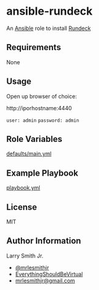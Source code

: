 # ansible-rundeck

An [Ansible](https://www.ansible) role to install [Rundeck](http://rundeck.org/)

## Requirements

None

## Usage

Open up browser of choice:

http://iporhostname:4440

`user: admin` `password: admin`

## Role Variables

[defaults/main.yml](defaults/main.yml)

## Example Playbook

[playbook.yml](playbook.yml)

## License

MIT

## Author Information

Larry Smith Jr.

- [@mrlesmithjr](https://www.twitter.com/mrlesmithjr)
- [EverythingShouldBeVirtual](http://everythingshouldbevirtual.com)
- [mrlesmithjr@gmail.com](mailto:mrlesmithjr@gmail.com)
